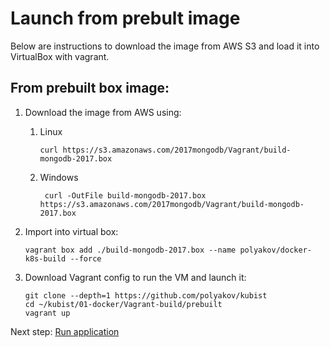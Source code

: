 # Launch from prebult image

Below are instructions to download the image from AWS S3 and load it into VirtualBox with vagrant.


From prebuilt box image:
------------------------
1. Download the image from AWS using:    
    1. Linux
        ```
        curl https://s3.amazonaws.com/2017mongodb/Vagrant/build-mongodb-2017.box
        ```
    1. Windows
        ```
         curl -OutFile build-mongodb-2017.box https://s3.amazonaws.com/2017mongodb/Vagrant/build-mongodb-2017.box
         ```

1. Import into virtual box:
    ```
    vagrant box add ./build-mongodb-2017.box --name polyakov/docker-k8s-build --force
    ```
    
1. Download Vagrant config to run the VM and launch it:
    ```
    git clone --depth=1 https://github.com/polyakov/kubist
    cd ~/kubist/01-docker/Vagrant-build/prebuilt
    vagrant up
    ```

Next step: [Run application](02-run-app.md)
